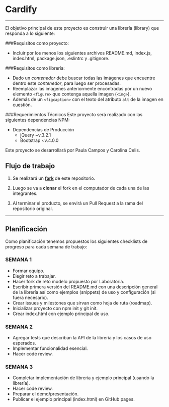 # Cardify

***

El objetivo principal de este proyecto es construir una librería (library) que responda a lo siguiente:

###Requisitos como proyecto:
- Incluir por los menos los siguientes archivos README.md, index.js, index.html, package.json, .eslintrc y .gitignore.

###Requisitos como librería:
- Dado un _contenedor_ debe buscar todas las imágenes que encuentre dentro este _contenedor_, para luego ser procesadas.
- Reemplazar las imagenes anteriormente encontradas por un nuevo elemento `<figure>` que contenga aquella imagen (`<img>`).
- Además de un `<figcaption>` con el texto del atributo `alt` de la imagen en cuestión.

###Requerimientos Técnicos
Este proyecto será realizado con las siguientes dependencias NPM:
- Dependencias de Producción
    - jQuery ~v.3.2.1
    - Bootstrap ~v.4.0.0

Este proyecto se desarrollará por Paula Campos y Carolina Celis.

## Flujo de trabajo

1. Se realizará un [**fork**](https://gist.github.com/ivandevp/1de47ae69a5e139a6622d78c882e1f74) de este repositorio.

2. Luego se va a **clonar** el fork en el computador de cada una de las integrantes. 

3. Al terminar el producto, se envirá un Pull Request a la rama del repositorio original.

***

## Planificación
Como planificación tenemos propuestos los siguientes checklists de progreso para cada semana de trabajo:

### SEMANA 1
- Formar equipo.
- Elegir reto a trabajar.
- Hacer fork de reto modelo propuesto por Laboratoria.
- Escribir primera versión del README.md con una descripción general de la librería así como ejemplos (snippets) de uso y configuración (si fuera necesario).
- Crear issues y milestones que sirvan como hoja de ruta (roadmap).
- Inicializar proyecto con npm init y git init.
- Crear index.html con ejemplo principal de uso.

### SEMANA 2
- Agregar tests que describan la API de la librería y los casos de uso esperados.
- Implementar funcionalidad esencial.
- Hacer code review.

### SEMANA 3
- Completar implementación de librería y ejemplo principal (usando la librería).
- Hacer code review.
- Preparar el demo/presentación.
- Publicar el ejemplo principal (index.html) en GitHub pages.